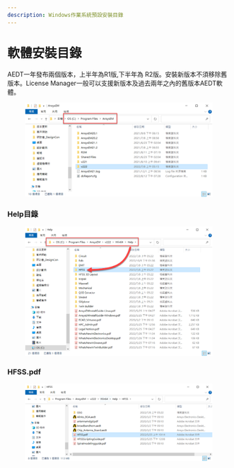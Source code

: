 ```yaml
---
description: Windows作業系統預設安裝目錄
---
```


# 軟體安裝目錄

AEDT一年發布兩個版本，上半年為R1版,下半年為 R2版。安裝新版本不須移除舊版本。License Manager一般可以支援新版本及過去兩年之內的舊版本AEDT軟體。

<figure><img src="../.gitbook/assets/image (3) (1) (2).png" alt=""><figcaption></figcaption></figure>

### Help目錄

<figure><img src="../.gitbook/assets/image (6) (1).png" alt=""><figcaption></figcaption></figure>

### HFSS.pdf

<figure><img src="../.gitbook/assets/image (7) (1).png" alt=""><figcaption></figcaption></figure>



###
